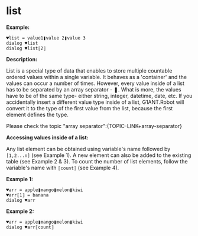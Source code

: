 # list

**Example:**

```G1ANT
♥list = value1❚value 2❚value 3
dialog ♥list
dialog ♥list⟦2⟧
```

**Description:**

List is a special type of data that enables to store multiple countable ordered values within a single variable. It behaves as a 'container' and the values can occur a number of times. However, every value inside of a list has to be separated by an array separator - ❚. What is more, the values have to be of the same type- either string, integer, datetime, date, etc. If you accidentally insert a different value type inside of a list, G1ANT.Robot will convert it to the type of the first value from the list, because the first element defines the type.

Please check the topic "array separator":{TOPIC-LINK+array-separator}

**Accessing values inside of a list:**

Any list element can be obtained using variable's name followed by `[1,2...n]` (see Example 1).
A new element can also be added to the existing table (see Example 2 &amp; 3).
To count the number of list elements, follow the variable's name with `⟦count⟧` (see Example 4).

**Example 1:**

```G1ANT
♥arr = apple❚mango❚melon❚kiwi
♥arr⟦1⟧ = banana
dialog ♥arr
```

**Example 2:**

```G1ANT
♥arr = apple❚mango❚melon❚kiwi
dialog ♥arr⟦count⟧
```

